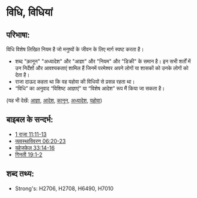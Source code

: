 # विधि, विधियां #

## परिभाषा: ##

विधि विशेष लिखित नियम है जो मनुष्यों के जीवन के लिए मार्ग स्पष्ट करता है।

* शब्द "क़ानून" "अध्यादेश" और "आज्ञा" और "नियम" और "डिक्री" के समान है। इन सभी शर्तों में उन निर्देशों और आवश्यकताएं शामिल हैं जिनमें परमेश्वर अपने लोगों या शासकों को उनके लोगों को देता है।
* राजा दाऊद कहता था कि वह यहोवा की विधियों से प्रसन्न रहता था।
* “विधि” का अनुवाद “विशिष्ट आज्ञाएं” या “विशेष आदेश” रूप मैं किया जा सकता है।

(यह भी देखें: [आज्ञा](../kt/command.md), [आदेश](../other/decree.md), [कानून](../kt/lawofmoses.md), [अध्यादेश](../other/ordinance.md), [यहोवा](../kt/yahweh.md))

## बाइबल के सन्दर्भ: ##

* [1 राजा 11:11-13](rc://en/tn/help/1ki/11/11)
* [व्यवस्थाविवरण 06:20-23](rc://en/tn/help/deu/06/20)
* [यहेजकेल 33:14-16](rc://en/tn/help/ezk/33/14)
* [गिनती 19:1-2](rc://en/tn/help/num/19/01)

## शब्द तथ्य: ##

* Strong's: H2706, H2708, H6490, H7010
